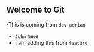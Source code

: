 ## Welcome to Git

-This is coming from `dev adrian`
- `John` here
- I am adding this from `feature`